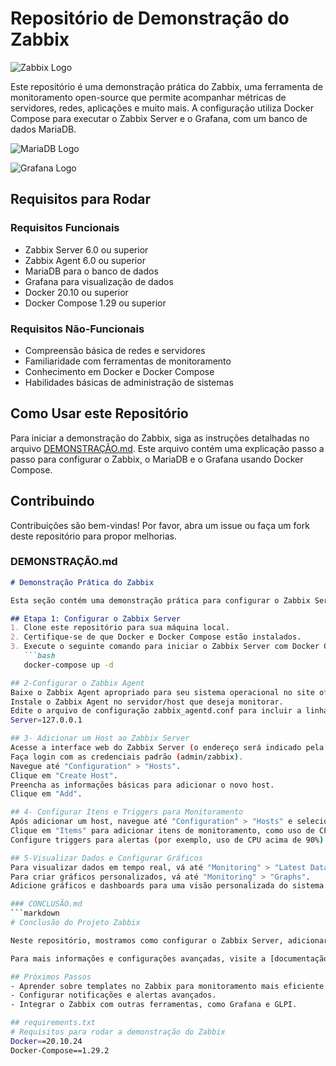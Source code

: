 # Repositório de Demonstração do Zabbix

![Zabbix Logo](https://upload.wikimedia.org/wikipedia/commons/5/52/Zabbix_logo_small.png) <!-- Imagem do Zabbix -->

Este repositório é uma demonstração prática do Zabbix, uma ferramenta de monitoramento open-source que permite acompanhar métricas de servidores, redes, aplicações e muito mais. A configuração utiliza Docker Compose para executar o Zabbix Server e o Grafana, com um banco de dados MariaDB.

![MariaDB Logo](https://upload.wikimedia.org/wikipedia/commons/b/bb/Mariadb-seal-bird-symbol.png) <!-- Imagem do MariaDB -->

![Grafana Logo](https://upload.wikimedia.org/wikipedia/commons/3/3b/Grafana_icon.svg) <!-- Imagem do Grafana -->

## Requisitos para Rodar
### Requisitos Funcionais
- Zabbix Server 6.0 ou superior
- Zabbix Agent 6.0 ou superior
- MariaDB para o banco de dados
- Grafana para visualização de dados
- Docker 20.10 ou superior
- Docker Compose 1.29 ou superior

### Requisitos Não-Funcionais
- Compreensão básica de redes e servidores
- Familiaridade com ferramentas de monitoramento
- Conhecimento em Docker e Docker Compose
- Habilidades básicas de administração de sistemas

## Como Usar este Repositório
Para iniciar a demonstração do Zabbix, siga as instruções detalhadas no arquivo [DEMONSTRAÇÃO.md](./DEMONSTRAÇÃO.md). Este arquivo contém uma explicação passo a passo para configurar o Zabbix, o MariaDB e o Grafana usando Docker Compose.

## Contribuindo
Contribuições são bem-vindas! Por favor, abra um issue ou faça um fork deste repositório para propor melhorias.

### DEMONSTRAÇÃO.md
```markdown
# Demonstração Prática do Zabbix

Esta seção contém uma demonstração prática para configurar o Zabbix Server, um banco de dados MariaDB e o Grafana para visualização. As etapas a seguir guiarão você pela configuração básica usando Docker Compose.

## Etapa 1: Configurar o Zabbix Server
1. Clone este repositório para sua máquina local.
2. Certifique-se de que Docker e Docker Compose estão instalados.
3. Execute o seguinte comando para iniciar o Zabbix Server com Docker Compose:
   ```bash
   docker-compose up -d

## 2-Configurar o Zabbix Agent
Baixe o Zabbix Agent apropriado para seu sistema operacional no site oficial do Zabbix.
Instale o Zabbix Agent no servidor/host que deseja monitorar.
Edite o arquivo de configuração zabbix_agentd.conf para incluir a linha:
Server=127.0.0.1

## 3- Adicionar um Host ao Zabbix Server
Acesse a interface web do Zabbix Server (o endereço será indicado pela saída do comando Docker Compose).
Faça login com as credenciais padrão (admin/zabbix).
Navegue até "Configuration" > "Hosts".
Clique em "Create Host".
Preencha as informações básicas para adicionar o novo host.
Clique em "Add".

## 4- Configurar Itens e Triggers para Monitoramento
Após adicionar um host, navegue até "Configuration" > "Hosts" e selecione o host criado.
Clique em "Items" para adicionar itens de monitoramento, como uso de CPU, espaço em disco, etc.
Configure triggers para alertas (por exemplo, uso de CPU acima de 90%).

## 5-Visualizar Dados e Configurar Gráficos
Para visualizar dados em tempo real, vá até "Monitoring" > "Latest Data".
Para criar gráficos personalizados, vá até "Monitoring" > "Graphs".
Adicione gráficos e dashboards para uma visão personalizada do sistema.

### CONCLUSÃO.md
```markdown
# Conclusão do Projeto Zabbix

Neste repositório, mostramos como configurar o Zabbix Server, adicionar um host para monitoramento e usar o Grafana para visualizar dados. Esta configuração pode ser ampliada para atender a diversas necessidades de monitoramento de sistemas e redes.

Para mais informações e configurações avançadas, visite a [documentação oficial do Zabbix](https://www.zabbix.com/documentation/current/manual/introduction). Contribuições para este repositório são bem-vindas para ampliar a demonstração e incluir mais exemplos práticos.

## Próximos Passos
- Aprender sobre templates no Zabbix para monitoramento mais eficiente.
- Configurar notificações e alertas avançados.
- Integrar o Zabbix com outras ferramentas, como Grafana e GLPI.

## requirements.txt
# Requisitos para rodar a demonstração do Zabbix
Docker==20.10.24
Docker-Compose==1.29.2

